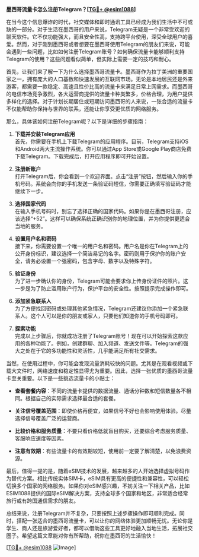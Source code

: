 **墨西哥流量卡怎么注册Telegram？[[TG💪+ @esim1088](https://t.me/s/esim1088)]**

在当今这个信息爆炸的时代，社交媒体和即时通讯工具已经成为我们生活中不可或缺的一部分。对于生活在墨西哥的用户来说，Telegram无疑是一个非常受欢迎的聊天软件。它不仅功能强大，而且安全性高，支持跨平台使用，深受全球用户的喜爱。然而，对于刚到墨西哥或者想要在墨西哥使用Telegram的朋友们来说，可能会遇到一些问题，比如如何注册Telegram账号？如何确保流量卡能够顺利支持Telegram的使用？这些问题看似简单，但实际上需要一定的技巧和耐心。

首先，让我们来了解一下为什么选择墨西哥流量卡。墨西哥作为拉丁美洲的重要国家之一，拥有庞大的人口基数和快速发展的互联网市场。无论是本地居民还是外来游客，都需要一款稳定、高速且性价比高的流量卡来满足日常上网需求。而墨西哥的电信市场竞争激烈，各大运营商提供的流量卡种类繁多，价格合理，为用户提供多样化的选择。对于计划长期居住或短期访问墨西哥的人来说，一张合适的流量卡不仅能帮助你保持与世界的联系，还能让你享受更优质的网络服务。

那么，具体该如何注册Telegram呢？以下是详细的步骤指南：

1. **下载并安装Telegram应用**  
   首先，你需要在手机上下载Telegram的应用程序。目前，Telegram支持iOS和Android两大主流操作系统。你可以通过App Store或Google Play商店免费下载Telegram。下载完成后，打开应用程序即可开始设置。

2. **注册新账户**  
   打开Telegram后，你会看到一个欢迎界面。点击“注册”按钮，然后输入你的手机号码。系统会向你的手机发送一条验证码短信，你需要正确填写验证码才能继续下一步。

3. **选择国家代码**  
   在输入手机号码时，别忘了选择正确的国家代码。如果你是在墨西哥注册，应该选择“+52”。这样可以确保系统正确识别你的地理位置，并为你提供更适合当地的服务。

4. **设置用户名和密码**  
   接下来，你需要设置一个唯一的用户名和密码。用户名是你在Telegram上的公开身份标识，建议选择一个简洁易记的名字。密码则用于保护你的账户安全，请务必设置一个强密码，包含字母、数字以及特殊字符。

5. **验证身份**  
   为了进一步确认你的身份，Telegram可能会要求你上传身份证件的照片。这一步是为了防止滥用账户行为，保护平台的安全性。按照提示完成操作即可。

6. **添加紧急联系人**  
   为了方便找回密码或处理其他紧急情况，Telegram还建议你添加一个紧急联系人。这个人可以是你的朋友或家人，只要他们知道你的手机号码即可。

7. **探索功能**  
   完成以上步骤后，你就成功注册了Telegram账号！现在可以开始探索这款应用的各种功能了。例如，创建群聊、加入频道、发送文件等。Telegram的强大之处在于它的多功能性和灵活性，几乎能满足所有社交需求。

当然，在使用过程中，你可能会发现流量消耗较快的问题。尤其是在观看视频或下载大文件时，网络速度和稳定性显得尤为重要。因此，选择一张优质的墨西哥流量卡至关重要。以下是一些挑选流量卡的小贴士：

- **查看套餐内容**：不同的流量卡提供的数据流量、通话分钟数和短信数量各不相同。根据自己的实际需求选择最合适的套餐。
  
- **关注信号覆盖范围**：即使价格再便宜，如果信号不好也会影响使用体验。尽量选择信号覆盖广泛的运营商。

- **比较价格和服务质量**：不要只看价格低就盲目购买，还要综合考虑服务质量、客服响应速度等因素。

- **注意有效期**：有些流量卡的有效期较短，使用前一定要了解清楚，以免浪费资源。

最后，值得一提的是，随着eSIM技术的发展，越来越多的人开始选择虚拟号码作为替代方案。相比传统实体SIM卡，eSIM具有更高的便捷性和兼容性，可以轻松切换多个国家的网络服务。如果你对eSIM感兴趣，不妨关注一下相关产品，比如ESIM1088提供的国际eSIM解决方案，支持全球多个国家和地区，非常适合经常旅行或有跨国通信需求的朋友。

总结来说，注册Telegram并不复杂，只要按照上述步骤操作即可顺利完成。同时，搭配一张适合的墨西哥流量卡，可以让你的网络体验更加顺畅无忧。无论你是学生、商人还是旅游爱好者，都可以借助这些工具更好地融入当地生活，拓展社交圈子。希望这篇文章能对你有所帮助，祝你在墨西哥的生活愉快！

[[TG💪+ @esim1088](https://t.me/s/esim1088) ![Image](https://i.postimg.cc/4NQfJmqS/Snipaste-2025-05-13-00-14-12.png)]